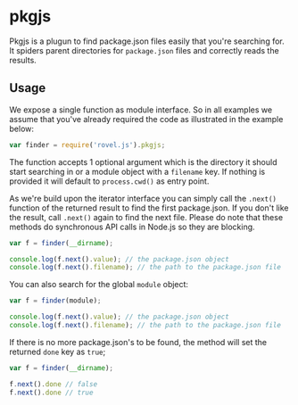 # pkgjs

Pkgjs is a plugun to find package.json files easily that you're searching for. It spiders parent
directories for `package.json` files and correctly reads the results.

## Usage

We expose a single function as module interface. So in all examples we assume
that you've already required the code as illustrated in the example below:

```js
var finder = require('rovel.js').pkgjs;
```

The function accepts 1 optional argument which is the directory it should start
searching in or a module object with a `filename` key. If nothing is provided
it will default to `process.cwd()` as entry point.

As we're build upon the iterator interface you can simply call the `.next()`
function of the returned result to find the first package.json. If you don't
like the result, call `.next()` again to find the next file. Please do note that
these methods do synchronous API calls in Node.js so they are blocking.

```js
var f = finder(__dirname);

console.log(f.next().value); // the package.json object
console.log(f.next().filename); // the path to the package.json file
```

You can also search for the global `module` object:

```js
var f = finder(module);

console.log(f.next().value); // the package.json object
console.log(f.next().filename); // the path to the package.json file
```

If there is no more package.json's to be found, the method will set the returned
`done` key as `true`;

```js
var f = finder(__dirname);

f.next().done // false
f.next().done // true
```